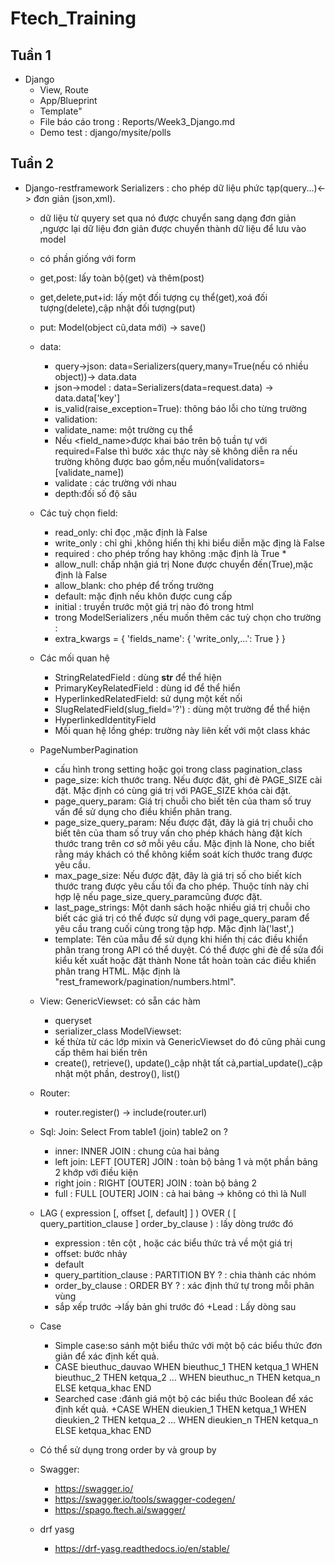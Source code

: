 # Ftech_Training
## Tuần 1
 * Django
   * View, Route
   * App/Blueprint
   * Template"
   * File báo cáo trong : Reports/Week3_Django.md
   * Demo test : django/mysite/polls
## Tuần 2 
* Django-restframework
		Serializers : cho phép dữ liệu phức tạp(query...)<-> đơn giản (json,xml).
    + dữ liệu từ quyery set qua nó được chuyển sang dạng đơn giản ,ngược lại dữ liệu 
đơn giản được chuyển thành dữ liệu để lưu vào model
    + có phần giống với form
    + get,post: lấy toàn bộ(get) và thêm(post)
    + get,delete,put+id: lấy một đối tượng cụ thể(get),xoá đối tượng(delete),cập nhật đối tượng(put)
    + put: Model(object cũ,data mới) -> save()
    + data:
        + query->json: data=Serializers(query,many=True(nếu có nhiều object))-> data.data
        + json->model : data=Serializers(data=request.data) -> data.data['key']
    	+ is_valid(raise_exception=True): thông báo lỗi cho từng trường 
    	+ validation:
        + validate_name: một trường cụ thể
        + Nếu  <field_name>được khai báo trên bộ tuần tự với required=False thì bước xác thực này sẽ không diễn ra nếu trường không được bao gồm,nếu 			muốn(validators=[validate_name])
        + validate : các trường với nhau
    	+ depth:đối số độ sâu
    + Các tuỳ  chọn field:
        + read_only: chỉ đọc ,mặc định là False
        + write_only : chỉ ghi ,không hiển thị khi biểu diễn mặc địng là False
        + required : cho phép trống hay không :mặc định là True *
        + allow_null: chấp nhận giá trị None được chuyển đến(True),mặc định là False
        + allow_blank: cho phép để trống trường
        + default: mặc định nếu khôn được cung cấp
        + initial : truyền trước một giá trị nào đó trong html
        + trong ModelSerializers ,nếu muốn thêm các tuỳ chọn cho trường  :
        + extra_kwargs = {
            'fields_name': {
                'write_only,...': True
            }
            }

   + Các mối quan hệ
        + StringRelatedField : dùng __str__ để thể hiện
        + PrimaryKeyRelatedField : dùng id để thể hiển
        + HyperlinkedRelatedField: sử dụng một kết nối
        + SlugRelatedField(slug_field='?') : dùng một trường để thể hiện
        + HyperlinkedIdentityField
        + Mối quan hệ lồng ghép: trường này liên kết với một class khác


   + PageNumberPagination
        + cấu hình trong setting hoặc gọi trong class pagination_class
        + page_size: kích thước trang. Nếu được đặt, ghi đè PAGE_SIZE cài đặt. Mặc định có cùng giá trị với PAGE_SIZE khóa cài đặt.
        + page_query_param: Giá trị chuỗi cho biết tên của tham số truy vấn để sử dụng cho điều khiển phân trang.
        + page_size_query_param: Nếu được đặt, đây là giá trị chuỗi cho biết tên của tham số truy vấn cho phép khách hàng đặt kích thước trang trên cơ sở mỗi yêu 	cầu. Mặc định là None, cho biết rằng máy khách có thể không kiểm soát kích thước trang được yêu cầu.
        + max_page_size: Nếu được đặt, đây là giá trị số cho biết kích thước trang được yêu cầu tối đa cho phép. Thuộc tính này chỉ hợp lệ nếu page_size_query_paramcũng được đặt.
        + last_page_strings: Một danh sách hoặc nhiều giá trị chuỗi cho biết các giá trị có thể được sử dụng với page_query_param để yêu cầu trang cuối cùng trong tập hợp. Mặc định là('last',)
        + template: Tên của mẫu để sử dụng khi hiển thị các điều khiển phân trang trong API có thể duyệt. Có thể được ghi đè để sửa đổi kiểu kết xuất hoặc đặt thành None tắt hoàn toàn các điều khiển phân trang HTML. Mặc định là "rest_framework/pagination/numbers.html".

   + View:
     GenericViewset: có sẵn các hàm 
        + queryset
        + serializer_class
     ModelViewset: 
        + kế thừa từ các lớp mixin và GenericViewset do đó cũng phải cung cấp thêm hai biến trên
        + create(), retrieve(), update()_cập nhật tất cả,partial_update()_cập nhật một phần, destroy(), list()

   + Router:
        + router.register() -> include(router.url)



   + Sql:
    Join: Select From table1 (join) table2 on ?
        + inner: INNER JOIN : chung của hai bảng
        + left join: LEFT [OUTER] JOIN : toàn bộ bảng 1 và một phần bảng 2 khớp với điều kiện
        + right join : RIGHT [OUTER] JOIN : toàn bộ bảng 2
        + full : FULL [OUTER] JOIN  : cả hai bảng 
        -> không có thì là Null


   + LAG ( expression [, offset [, default] ] ) OVER ( [ query_partition_clause ] order_by_clause ) : lấy dòng trước đó
        + expression : tên cột , hoặc các biểu thức trả về một giá trị
        + offset: bước nhảy
        + default
        + query_partition_clause : PARTITION BY ? : chia thành các nhóm 
        + order_by_clause : ORDER BY ? : xác định thứ tự trong mỗi phân vùng
        + sắp xếp trước ->lấy bản ghi trước đó
        +Lead : Lấy dòng sau

   + Case
        + Simple case:so sánh một biểu thức với một bộ các biểu thức đơn giản để xác định kết quả.
        + CASE bieuthuc_dauvao
                WHEN bieuthuc_1 THEN ketqua_1
                WHEN bieuthuc_2 THEN ketqua_2
                ...
                WHEN bieuthuc_n THEN ketqua_n
                ELSE ketqua_khac
                END
        + Searched case :đánh giá một bộ các biểu thức Boolean để xác định kết quả.
                +CASE
                WHEN dieukien_1 THEN ketqua_1
                WHEN dieukien_2 THEN ketqua_2
                ...
                WHEN dieukien_n THEN ketqua_n
                ELSE ketqua_khac
                END

   + Có thể sử dụng trong order by và group by



   + Swagger:
    	+ https://swagger.io/
    	+ https://swagger.io/tools/swagger-codegen/
    	+ https://spago.ftech.ai/swagger/
   + drf yasg
    	+ https://drf-yasg.readthedocs.io/en/stable/
